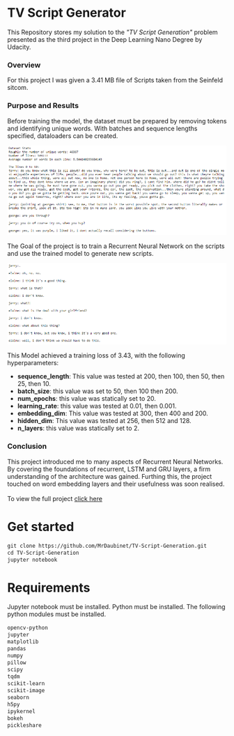 # TV Script Generator
This Repository stores my solution to the _"TV Script Generation"_ problem presented as the third project in the Deep Learning Nano Degree by Udacity.

### Overview
For this project I was given a 3.41 MB file of Scripts taken from the Seinfeld sitcom. 

### Purpose and Results
Before training the model, the dataset must be prepared by removing tokens and identifying unique words. With batches and sequence lengths specified, dataloaders can be created.

![](images/Dataset.png)

The Goal of the project is to train a Recurrent Neural Network on the scripts and use the trained model to generate new scripts. 

![](images/Results.png)

This Model achieved a training loss of 3.43, with the following hyperparameters:
* <b>sequence_length</b>: This value was tested at 200, then 100, then 50, then 25, then 10. 
* <b>batch_size</b>: this value was set to 50, then 100 then 200. 
* <b>num_epochs</b>: this value was statically set to 20. 
* <b>learning_rate</b>: this value was tested at 0.01, then 0.001. 
* <b>embedding_dim</b>: This value was tested at 300, then 400 and 200. 
* <b>hidden_dim</b>: This value was tested at 256, then 512 and 128. 
* <b>n_layers</b>: this value was statically set to 2. 

### Conclusion
This project introduced me to many aspects of Recurrent Neural Networks. By covering the foundations of recurrent, LSTM and GRU layers, a firm understanding of the architecture was gained. Furthing this, the project touched on word embedding layers and their usefulness was soon realised.
<br><br>
To view the full project [click here](https://nbviewer.jupyter.org/github/MrDaubinet/TV-Script-Generation/blob/master/dlnd_tv_script_generation.ipynb)


# Get started
```
git clone https://github.com/MrDaubinet/TV-Script-Generation.git
cd TV-Script-Generation
jupyter notebook
```
# Requirements
Jupyter notebook must be installed.
Python must be installed. The following python modules must be installed.
```
opencv-python
jupyter
matplotlib
pandas
numpy
pillow
scipy
tqdm
scikit-learn
scikit-image
seaborn
h5py
ipykernel
bokeh
pickleshare
```